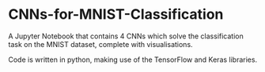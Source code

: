 # CNNs-for-MNIST-Classification

A Jupyter Notebook that contains 4 CNNs which solve the classification task on the MNIST dataset, complete with visualisations.

Code is written in python, making use of the TensorFlow and Keras libraries.

